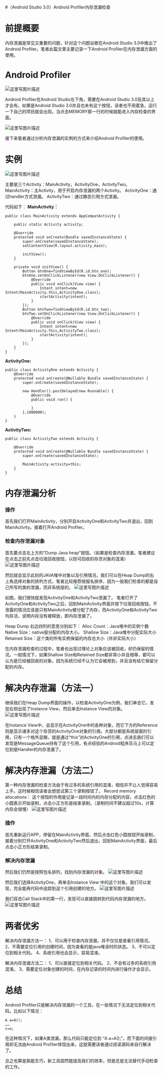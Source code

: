 #（Android Studio 3.0）Android Profiler内存泄漏检查
# 前提概要

内存泄漏是常见又重要的问题，针对这个问题谷歌在Android Studio 3.0中推出了Android Profiler。笔者此篇文章主要记录一下Android Profiler在内存泄漏方面的使用。

# Android Profiler

<img src="https://raw.githubusercontent.com/Double2hao/xujiajia_blog/main/img/2050.png" alt="这里写图片描述">

Android Profiler在Android Studio左下角，需要在Android Studio 3.0及其以上才会有。如果是Android Studio 3.0并且也未有这个按钮，读者也不用着急，运行一下自己的项目就会出现。当点击MEMORY那一行的时候就能进入内存检查的界面。

<img src="https://raw.githubusercontent.com/Double2hao/xujiajia_blog/main/img/2051.png" alt="这里写图片描述">

接下来笔者通过分析内存泄漏的实例的方式来介绍Android Profiler的使用。

# 实例

<img src="https://raw.githubusercontent.com/Double2hao/xujiajia_blog/main/img/2052.png" alt="这里写图片描述">

主要是三个Activity：MainActivity，ActivityOne，ActivityTwo。 MainActivity：主Activity，用于开启内存泄漏的两个Activity。 ActivityOne：通过handler方式泄漏。 ActivityTwo：通过静态引用方式泄漏。

代码如下： **MainActivity：**

```
public class MainActivity extends AppCompatActivity {

    public static Activity activity;

    @Override
    protected void onCreate(Bundle savedInstanceState) {
        super.onCreate(savedInstanceState);
        setContentView(R.layout.activity_main);

        initView();
    }

    private void initView() {
        Button btnOne=findViewById(R.id.btn_one);
        btnOne.setOnClickListener(new View.OnClickListener() {
            @Override
            public void onClick(View view) {
                Intent intent=new Intent(MainActivity.this,ActivityOne.class);
                startActivity(intent);
            }
        });
        Button btnTwo=findViewById(R.id.btn_two);
        btnTwo.setOnClickListener(new View.OnClickListener() {
            @Override
            public void onClick(View view) {
                Intent intent=new Intent(MainActivity.this,ActivityTwo.class);
                startActivity(intent);
            }
        });
    }
}

```

**ActivityOne:**

```
public class ActivityOne extends Activity {
    @Override
    protected void onCreate(@Nullable Bundle savedInstanceState) {
        super.onCreate(savedInstanceState);

        new Handler().postDelayed(new Runnable() {
            @Override
            public void run() {

            }
        },1000000);
    }
}

```

**ActivityTwo:**

```
public class ActivityTwo extends Activity {

    @Override
    protected void onCreate(@Nullable Bundle savedInstanceState) {
        super.onCreate(savedInstanceState);

        MainActivity.activity=this;
    }
}

```

# 内存泄漏分析

### 操作

首先我们打开MainActivity，分别开启ActivityOne和ActivityTwo并退出，回到MainActivity。接着打开Android Profiler。

### 检查内存泄漏对象

首先要点击左上方的“Dump Java heap”按钮。（如果是检查内存泄漏，笔者建议在点击之前先点击垃圾回收按钮，以防可回收的存货对象的混淆） <img src="https://raw.githubusercontent.com/Double2hao/xujiajia_blog/main/img/2053.png" alt="这里写图片描述">

然后就会显示此刻的JAVA堆中对象以及引用情况，我们可以在Heap Dump的右上角选择对象的排列方式，笔者比较推荐按报名排序，因为一般我们检查的都是自己所写的类的泄漏，而非系统层的。 <img src="https://raw.githubusercontent.com/Double2hao/xujiajia_blog/main/img/2054.png" alt="这里写图片描述">

如图，我们很快就发现ActivityOne和ActivityTwo泄漏了。 笔者打开了ActivityOne和ActivityTwo之后，回到MainActivity界面并按下垃圾回收按钮。不泄露的情况应该是只有MainActivity被分配了内存，而ActivityOne和ActivityTwo均存活，说明内存没有被释放，即内存泄漏了。

Heap Dump 右边四列的意思分别如下： Alloc Count：Java堆中的实例个数 Native Size：native层分配的内存大小。 Shallow Size：Java堆中分配实际大小 Retained Size：这个类的所有实例保留的内存总大小（并非实际大小）

>  
 在内存泄漏检查的过程中，笔者也出现过理论上对象应该被回收，却仍保留的情况。一般情况下，如果Shallow Size和Retained Size都非常小并且相等，都可以认为是已经被回收的对象。因为系统已经不认为它会被用到，并且没有给它保留分配的内存。 


# 解决内存泄漏（方法一）

继续我们在Heap Dump界面的操作，以检查ActivityOne为例，我们单击它，发现右侧出现了Instance View，然后单击Instance View的对象。 <img src="https://raw.githubusercontent.com/Double2hao/xujiajia_blog/main/img/2055.png" alt="这里写图片描述">

在Instance View中，会显示在ActivityOne中的各种对象，而它下方的Reference则是显示诸多对这个存货的ActivityOne对象的引用。大部分都是系统层面的引用，只有一个格外显眼，就是通过“this”对ActivityOne的引用，点进去我们可以发现是MessageQueue持有了这个引用，有点经验的Android程序员马上可以定位到是Handler的内存泄漏了。

# 解决内存泄漏（方法二）

第一种内存泄漏的检查方法由于有过多的系统引用的混淆，相信并不让人觉得容易上手。这时候相信读者会想尝试第三个录制按钮了。 Record memory allocations： 这个按钮的作用是记录一段时间内的内存分配的内容，点击红色的小圆表示开始录制，点击小正方形是结束录制。（录制时间不建议超过10s，计算内存会很慢） <img src="https://raw.githubusercontent.com/Double2hao/xujiajia_blog/main/img/2056.png" alt="这里写图片描述">

### 操作

首先重新运行APP，停留在MainActivity界面，然后点击红色小圆按钮开始录制，接着分别打开ActivityOne和ActivityTwo然后退出，回到MainActivity界面，最后点击小正方形结束录制。

### 解决内存泄漏

然后我们仍然是按照包名排列，找到内存泄漏的对象。 <img src="https://raw.githubusercontent.com/Double2hao/xujiajia_blog/main/img/2057.png" alt="这里写图片描述">

然后我们选择ActivityOne，再单击Instance View 中的这个对象。我们可以发现，完全能再代码中追踪到这个引用创建的地方。 <img src="https://raw.githubusercontent.com/Double2hao/xujiajia_blog/main/img/2058.png" alt="这里写图片描述">

我们双击Call Stack中的第一行，发现可以直接跳转到代码内存泄漏的地方。 <img src="https://raw.githubusercontent.com/Double2hao/xujiajia_blog/main/img/2059.png" alt="这里写图片描述">

# 两者优劣

解决内存泄漏方法一： 1、可以用于检查内存泄漏，并不仅仅是查看引用情况。 2、不需要定位引用的创建时间，因为查看的是java堆该时的状态。 3、不可以定位到相关代码。 4、系统引用也会显示，容易混淆。

解决内存泄漏方法二： 1、可以直接定位到相关代码。 2、不会有过多的系统引用混淆。 3、需要定位对象创建的时间，在内存记录的时间内进行操作才会显示。

# 总结

Android Profiler只是解决内存泄漏的一个工具，在一些情况下无法定位到相关代码。比如以下情况：

```
A a=A();
……
c=a;

```

在这种情况下，如果A类泄漏，那么代码只能定位到 “A a=A();”，而下面的间接引用却无法由Android Profiler体现出来，这就需要读者通过阅读源码来自行解决了。

总之也算是孰能生巧，新工具固然能提高我们的效率，但是还是无法替代手动检查的工作。